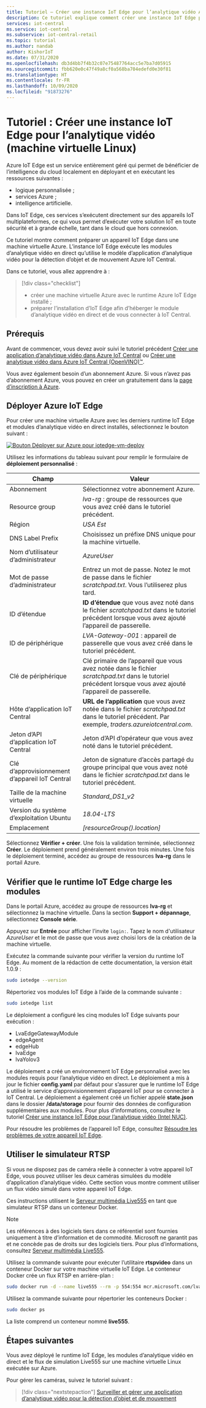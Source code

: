 ```yaml
---
title: Tutoriel – Créer une instance IoT Edge pour l’analytique vidéo Azure IoT Central (machine virtuelle Linux)
description: Ce tutoriel explique comment créer une instance IoT Edge pour l’analytique vidéo sur une machine virtuelle Linux afin de l’utiliser avec le modèle d’application d’analytique vidéo pour la détection d’objet et de mouvement.
services: iot-central
ms.service: iot-central
ms.subservice: iot-central-retail
ms.topic: tutorial
ms.author: nandab
author: KishorIoT
ms.date: 07/31/2020
ms.openlocfilehash: db3d4bb7f4b32c07e75487764acc5e7ba7d05915
ms.sourcegitcommit: fbb620e0c47f49a8cf0a568ba704edefd0e30f81
ms.translationtype: HT
ms.contentlocale: fr-FR
ms.lasthandoff: 10/09/2020
ms.locfileid: "91873276"
---
```

# <a name="tutorial-create-an-iot-edge-instance-for-video-analytics-linux-vm"></a>Tutoriel : Créer une instance IoT Edge pour l’analytique vidéo (machine virtuelle Linux)

Azure IoT Edge est un service entièrement géré qui permet de bénéficier de l’intelligence du cloud localement en déployant et en exécutant les ressources suivantes :

* logique personnalisée ;
* services Azure ;
* intelligence artificielle.

Dans IoT Edge, ces services s’exécutent directement sur des appareils IoT multiplateformes, ce qui vous permet d’exécuter votre solution IoT en toute sécurité et à grande échelle, tant dans le cloud que hors connexion.

Ce tutoriel montre comment préparer un appareil IoT Edge dans une machine virtuelle Azure. L’instance IoT Edge exécute les modules d’analytique vidéo en direct qu’utilise le modèle d’application d’analytique vidéo pour la détection d’objet et de mouvement Azure IoT Central.

Dans ce tutoriel, vous allez apprendre à :
> [!div class="checklist"]
> * créer une machine virtuelle Azure avec le runtime Azure IoT Edge installé ;
> * préparer l’installation d’IoT Edge afin d’héberger le module d’analytique vidéo en direct et de vous connecter à IoT Central.

## <a name="prerequisites"></a>Prérequis

Avant de commencer, vous devez avoir suivi le tutoriel précédent [Créer une application d’analytique vidéo dans Azure IoT Central](./tutorial-video-analytics-create-app-yolo-v3.md) ou [Créer une analytique vidéo dans Azure IoT Central (OpenVINO)&trade;](tutorial-video-analytics-create-app-openvino.md).

Vous avez également besoin d’un abonnement Azure. Si vous n’avez pas d’abonnement Azure, vous pouvez en créer un gratuitement dans la [page d’inscription à Azure](https://aka.ms/createazuresubscription).

## <a name="deploy-azure-iot-edge"></a>Déployer Azure IoT Edge

Pour créer une machine virtuelle Azure avec les derniers runtime IoT Edge et modules d’analytique vidéo en direct installés, sélectionnez le bouton suivant :

[![Bouton Déployer sur Azure pour iotedge-vm-deploy](https://aka.ms/deploytoazurebutton)](https://portal.azure.com/#create/Microsoft.Template/uri/https%3A%2F%2Fraw.githubusercontent.com%2FAzure%2Flive-video-analytics%2Fmaster%2Fref-apps%2Flva-edge-iot-central-gateway%2Fvm_deploy%2FedgeModuleVMDeploy.json)

Utilisez les informations du tableau suivant pour remplir le formulaire de **déploiement personnalisé** :

| Champ | Valeur |
| ----- | ----- |
| Abonnement | Sélectionnez votre abonnement Azure. |
| Resource group | *lva-rg* : groupe de ressources que vous avez créé dans le tutoriel précédent. |
| Région       | *USA Est* |
| DNS Label Prefix | Choisissez un préfixe DNS unique pour la machine virtuelle. |
| Nom d’utilisateur d’administrateur | *AzureUser* |
| Mot de passe d’administrateur | Entrez un mot de passe. Notez le mot de passe dans le fichier *scratchpad.txt*. Vous l’utiliserez plus tard. |
| ID d’étendue | **ID d’étendue** que vous avez noté dans le fichier *scratchpad.txt* dans le tutoriel précédent lorsque vous avez ajouté l’appareil de passerelle. |
| ID de périphérique | *LVA-Gateway-001* : appareil de passerelle que vous avez créé dans le tutoriel précédent. |
| Clé de périphérique | Clé primaire de l’appareil que vous avez notée dans le fichier *scratchpad.txt* dans le tutoriel précédent lorsque vous avez ajouté l’appareil de passerelle. |
| Hôte d’application IoT Central | **URL de l’application** que vous avez notée dans le fichier *scratchpad.txt* dans le tutoriel précédent. Par exemple, *traders.azureiotcentral.com*. |
| Jeton d’API d’application IoT Central | Jeton d’API d’opérateur que vous avez noté dans le tutoriel précédent. |
| Clé d’approvisionnement d’appareil IoT Central | Jeton de signature d’accès partagé du groupe principal que vous avez noté dans le fichier *scratchpad.txt* dans le tutoriel précédent. |
| Taille de la machine virtuelle | *Standard_DS1_v2* |
| Version du système d’exploitation Ubuntu | *18.04-LTS* |
| Emplacement | *[resourceGroup().location]* |

Sélectionnez **Vérifier + créer**. Une fois la validation terminée, sélectionnez **Créer**. Le déploiement prend généralement environ trois minutes. Une fois le déploiement terminé, accédez au groupe de ressources **lva-rg** dans le portail Azure.

## <a name="ensure-the-iot-edge-runtime-loads-the-modules"></a>Vérifier que le runtime IoT Edge charge les modules

Dans le portail Azure, accédez au groupe de ressources **lva-rg** et sélectionnez la machine virtuelle. Dans la section **Support + dépannage**, sélectionnez **Console série**.

Appuyez sur **Entrée** pour afficher l’invite `login:`. Tapez le nom d'utilisateur *AzureUser* et le mot de passe que vous avez choisi lors de la création de la machine virtuelle.

Exécutez la commande suivante pour vérifier la version du runtime IoT Edge. Au moment de la rédaction de cette documentation, la version était 1.0.9 :

```bash
sudo iotedge --version
```

Répertoriez vos modules IoT Edge à l’aide de la commande suivante :

```bash
sudo iotedge list
```

Le déploiement a configuré les cinq modules IoT Edge suivants pour exécution :

* LvaEdgeGatewayModule
* edgeAgent
* edgeHub
* lvaEdge
* lvaYolov3

Le déploiement a créé un environnement IoT Edge personnalisé avec les modules requis pour l’analytique vidéo en direct. Le déploiement a mis à jour le fichier **config.yaml** par défaut pour s’assurer que le runtime IoT Edge a utilisé le service d’approvisionnement d’appareil IoT pour se connecter à IoT Central. Le déploiement a également créé un fichier appelé **state.json** dans le dossier **/data/storage** pour fournir des données de configuration supplémentaires aux modules. Pour plus d’informations, consultez le tutoriel [Créer une instance IoT Edge pour l’analytique vidéo (Intel NUC)](./tutorial-video-analytics-iot-edge-nuc.md).

Pour résoudre les problèmes de l’appareil IoT Edge, consultez [Résoudre les problèmes de votre appareil IoT Edge](https://docs.microsoft.com/azure/iot-edge/troubleshoot).

## <a name="use-the-rtsp-simulator"></a>Utiliser le simulateur RTSP

Si vous ne disposez pas de caméra réelle à connecter à votre appareil IoT Edge, vous pouvez utiliser les deux caméras simulées du modèle d’application d’analytique vidéo. Cette section vous montre comment utiliser un flux vidéo simulé dans votre appareil IoT Edge.

Ces instructions utilisent le [Serveur multimédia Live555](http://www.live555.com/mediaServer/) en tant que simulateur RTSP dans un conteneur Docker.

> [!NOTE]
> Les références à des logiciels tiers dans ce référentiel sont fournies uniquement à titre d’information et de commodité. Microsoft ne garantit pas et ne concède pas de droits sur des logiciels tiers. Pour plus d’informations, consultez [Serveur multimédia Live555](http://www.live555.com/mediaServer/).

Utilisez la commande suivante pour exécuter l’utilitaire **rtspvideo** dans un conteneur Docker sur votre machine virtuelle IoT Edge. Le conteneur Docker crée un flux RTSP en arrière-plan :

```bash
sudo docker run -d --name live555 --rm -p 554:554 mcr.microsoft.com/lva-utilities/rtspsim-live555:1.2
```

Utilisez la commande suivante pour répertorier les conteneurs Docker :

```bash
sudo docker ps
```

La liste comprend un conteneur nommé **live555**.

## <a name="next-steps"></a>Étapes suivantes

Vous avez déployé le runtime IoT Edge, les modules d’analytique vidéo en direct et le flux de simulation Live555 sur une machine virtuelle Linux exécutée sur Azure.

Pour gérer les caméras, suivez le tutoriel suivant :

> [!div class="nextstepaction"]
> [Surveiller et gérer une application d’analytique vidéo pour la détection d’objet et de mouvement](./tutorial-video-analytics-manage.md)
